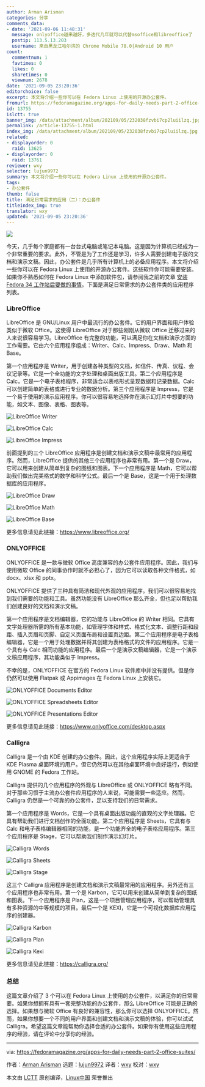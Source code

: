 ```yaml
---
author: Arman Arisman
categories: 分享
comments_data:
- date: '2021-09-06 11:48:31'
  message: onlyoffice越来越好，多迭代几年就可以代替msoffice和libreoffice了
  postip: 113.5.13.203
  username: 来自黑龙江哈尔滨的 Chrome Mobile 78.0|Android 10 用户
count:
  commentnum: 1
  favtimes: 0
  likes: 0
  sharetimes: 0
  viewnum: 2678
date: '2021-09-05 23:20:36'
editorchoice: false
excerpt: 本文将介绍一些你可以在 Fedora Linux 上使用的开源办公套件。
fromurl: https://fedoramagazine.org/apps-for-daily-needs-part-2-office-suites/
id: 13755
islctt: true
banner_img: /data/attachment/album/202109/05/232038fzvbi7cp2luiilzq.jpg
permalink: /article-13755-1.html
index_img: /data/attachment/album/202109/05/232038fzvbi7cp2luiilzq.jpg.thumb.jpg
related:
- displayorder: 0
  raid: 13625
- displayorder: 0
  raid: 13761
reviewer: wxy
selector: lujun9972
summary: 本文将介绍一些你可以在 Fedora Linux 上使用的开源办公套件。
tags:
- 办公套件
thumb: false
title: 满足日常需求的应用（二）：办公套件
titleindex_img: true
translator: wxy
updated: '2021-09-05 23:20:36'
---
```


![](/data/attachment/album/202109/05/232038fzvbi7cp2luiilzq.jpg)


今天，几乎每个家庭都有一台台式电脑或笔记本电脑。这是因为计算机已经成为一个非常重要的要求。此外，不管是为了工作还是学习，许多人需要创建电子版的文档和演示文稿。因此，办公套件是几乎所有计算机上的必备应用程序。本文将介绍一些你可以在 Fedora Linux 上使用的开源办公套件。这些软件你可能需要安装。如果你不熟悉如何在 Fedora Linux 中添加软件包，请参阅我之前的文章 [安装 Fedora 34 工作站后要做的事情](https://fedoramagazine.org/things-to-do-after-installing-fedora-34-workstation/)。下面是满足日常需求的办公套件类的应用程序列表。


### LibreOffice


LibreOffice 是 GNU/Linux 用户中最流行的办公套件。它的用户界面和用户体验类似于微软 Office。这使得 LibreOffice 对于那些刚刚从微软 Office 迁移过来的人来说很容易学习。LibreOffice 有完整的功能，可以满足你在文档和演示方面的工作需要。它由六个应用程序组成：Writer、Calc、Impress、Draw、Math 和 Base。


第一个应用程序是 Writer，用于创建各种类型的文档，如信件、传真、议程、会议记录等。它是一个全功能的文字处理和桌面出版工具。第二个应用程序是 Calc，它是一个电子表格程序，非常适合以表格形式呈现数据和记录数据。Calc 可以创建简单的表格或进行专业的数据分析。第三个应用程序是 Impress，它是一个易于使用的演示应用程序。你可以很容易地选择你在演示幻灯片中想要的功能，如文本、图像、表格、图表等。


![LibreOffice Writer](/data/attachment/album/202109/05/232038aa2i22r1l2qzv12r.png)


![LibreOffice Calc](/data/attachment/album/202109/05/232039luwcnwquneenngqn.png)


![LibreOffice Impress](/data/attachment/album/202109/05/232039tnoawb1bl48cbbbc.png)


前面提到的三个 LibreOffice 应用程序是创建文档和演示文稿中最常用的应用程序。然而，LibreOffice 提供的其他三个应用程序也非常有用。第一个是 Draw，它可以用来创建从简单到复杂的图纸和图表。下一个应用程序是 Math，它可以帮助我们做出完美格式的数学和科学公式。最后一个是 Base，这是一个用于处理数据库的应用程序。


![LibreOffice Draw](/data/attachment/album/202109/05/232040fujwcca606cc669a.png)


![LibreOffice Math](/data/attachment/album/202109/05/232040z9b9debef4s0baqf.png)


![LibreOffice Base](/data/attachment/album/202109/05/232041g99xxfbx94b9bhbg.png)


更多信息请见此链接：<https://www.libreoffice.org/>


### ONLYOFFICE


ONLYOFFICE 是一款与微软 Office 高度兼容的办公套件应用程序。因此，我们与使用微软 Office 的同事协作时就不必担心了，因为它可以读取各种文件格式，如 docx、xlsx 和 pptx。


ONLYOFFICE 提供了三种具有简洁和现代外观的应用程序。我们可以很容易地找到我们需要的功能和工具。虽然功能没有 LibreOffice 那么齐全，但也足以帮助我们创建良好的文档和演示文稿。


第一个应用程序是文档编辑器，它的功能与 LibreOffice 的 Writer 相同。它具有文字处理器所需的所有基本功能，如管理字体和样式、格式化文本、调整行距和段距、插入页眉和页脚、自定义页面布局和设置页边距。第二个应用程序是电子表格编辑器，它是一个用于处理数据并将其创建为表格格式的文件的应用程序。它是一个具有与 Calc 相同功能的应用程序。最后一个是演示文稿编辑器，它是一个演示文稿应用程序，其功能类似于 Impress。


不幸的是，ONLYOFFICE 在官方的 Fedora Linux 软件库中并没有提供。但是你仍然可以使用 Flatpak 或 Appimages 在 Fedora Linux 上安装它。


![ONLYOFFICE Documents Editor](/data/attachment/album/202109/05/232041dpmsui2pmlhcuasu.png)


![ONLYOFFICE Spreadsheets Editor](/data/attachment/album/202109/05/232042eyyvgkfsk6xgzzke.png)


![ONLYOFFICE Presentations Editor](/data/attachment/album/202109/05/232042n86fhefgj8b666ef.png)


更多信息请见此链接：<https://www.onlyoffice.com/desktop.aspx>


### Calligra


Calligra 是一个由 KDE 创建的办公套件。因此，这个应用程序实际上更适合于 KDE Plasma 桌面环境的用户。但它仍然可以在其他桌面环境中良好运行，例如使用 GNOME 的 Fedora 工作站。


Calligra 提供的几个应用程序的外观与 LibreOffice 或 ONLYOFFICE 略有不同。对于那些习惯于主流办公套件应用程序的人来说，可能需要一些适应。然而，Calligra 仍然是一个可靠的办公套件，足以支持我们的日常需求。


第一个应用程序是 Words，它是一个具有桌面出版功能的直观的文字处理器。它具有帮助我们进行文档创作的全面功能。第二个应用程序是 Sheets，它具有与 Calc 和电子表格编辑器相同的功能，是一个功能齐全的电子表格应用程序。第三个应用程序是 Stage，它可以帮助我们制作演示幻灯片。


![Calligra Words](/data/attachment/album/202109/05/232042g1gbz6s2mei6egjs.png)


![Calligra Sheets](/data/attachment/album/202109/05/232043o6btexa6t1l300y6.png)


![Calligra Stage](/data/attachment/album/202109/05/232043wz925o5vl523zit4.png)


这三个 Calligra 应用程序是创建文档和演示文稿最常用的应用程序。另外还有三个应用程序也非常有用。第一个是 Karbon，它可以用来创建从简单到复杂的图纸和图表。下一个应用程序是 Plan，这是一个项目管理应用程序，可以帮助管理具有多种资源的中等规模的项目。最后一个是 KEXI，它是一个可视化数据库应用程序的创建器。


![Calligra Karbon](/data/attachment/album/202109/05/232044uqp4v24x7uw17uv7.png)


![Calligra Plan](/data/attachment/album/202109/05/232044k7juiv3a32iqhuv1.png)


![Calligra Kexi](/data/attachment/album/202109/05/232045zk0mwt78mfkzmwwl.png)


更多信息请见此链接：<https://calligra.org/>


### 总结


这篇文章介绍了 3 个可以在 Fedora Linux 上使用的办公套件，以满足你的日常需要。如果你想拥有具有一套完整功能的办公套件，那么 LibreOffice 可能是正确的选择。如果想与微软 Office 有良好的兼容性，那么你可以选择 ONLYOFFICE。然而，如果你想要一个不同的用户界面和创建文档和演示文稿的体验，你可以试试 Calligra。希望这篇文章能帮助你选择合适的办公套件。如果你有使用这些应用程序的经验，请在评论中分享你的经验。




---


via: <https://fedoramagazine.org/apps-for-daily-needs-part-2-office-suites/>


作者：[Arman Arisman](https://fedoramagazine.org/author/armanwu/) 选题：[lujun9972](https://github.com/lujun9972) 译者：[wxy](https://github.com/wxy) 校对：[wxy](https://github.com/wxy)


本文由 [LCTT](https://github.com/LCTT/TranslateProject) 原创编译，[Linux中国](https://linux.cn/) 荣誉推出
